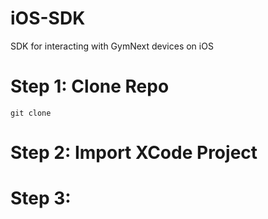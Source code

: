 # iOS-SDK
SDK for interacting with GymNext devices on iOS

# Step 1:  Clone Repo

```
git clone 
```

# Step 2: Import XCode Project

# Step 3: 
